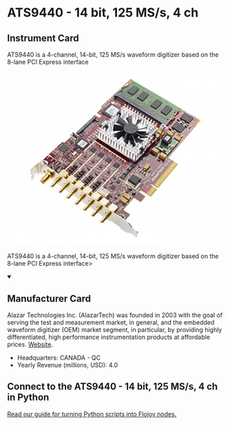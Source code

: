 
# ATS9440 - 14 bit, 125 MS/s, 4 ch

## Instrument Card

<div className="flex">

<div>

ATS9440 is a 4-channel, 14-bit, 125 MS/s waveform digitizer based on the 8-lane PCI Express interface

</div>

![](./ATS9440---14-bit,-125-MS-s,-4-ch.jpg)

</div>

ATS9440 is a 4-channel, 14-bit, 125 MS/s waveform digitizer based on the 8-lane PCI Express interface>

<details open>
<summary><h2>Manufacturer Card</h2></summary>

Alazar Technologies Inc. (AlazarTech) was founded in 2003 with the goal of serving the test and measurement market, in general, and the embedded waveform digitizer (OEM) market segment, in particular, by providing highly differentiated, high performance instrumentation products at affordable prices. <a href="https://www.alazartech.com/">Website</a>.

<ul>
  <li>Headquarters: CANADA - QC</li>
  <li>Yearly Revenue (millions, USD): 4.0</li>
</ul>
</details>

## Connect to the ATS9440 - 14 bit, 125 MS/s, 4 ch in Python

[Read our guide for turning Python scripts into Flojoy nodes.](https://docs.flojoy.ai/custom-nodes/creating-custom-node/)


